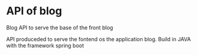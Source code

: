 # API of blog
Blog API to serve the base of the front blog

API produceded to serve the fontend os the application blog. Build in JAVA with the framework spring boot

